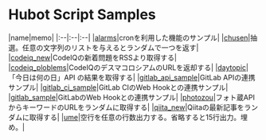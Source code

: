 # Hubot Script Samples

|name|memo|
|:--|:--|:--|
|[alarms](./alarms)|cronを利用した機能のサンプル|
|[chusen](./chusen)|抽選。任意の文字列のリストを与えるとランダムで一つを返す|
|[codeiq_new](./codeiq_new)|CodeIQの新着問題をRSSより取得する|
|[codeiq_ploblems](./codeiq_ploblems)|CodeIQのデスマコロシアムのURLを返却する|
|[daytopic](./daytopic)|「今日は何の日」API の結果を取得する|
|[gitlab_api_sample](./gitlab_api_sample)|GitLab APIの連携サンプル|
|[gitlab_ci_sample](./gitlab_ci_sample)|GitLab CIのWeb Hookとの連携サンプル|
|[gitlab_sample](./gitlab_sample)|GitLabのWeb Hookとの連携サンプル|
|[photozou](./photozou)|フォト蔵APIからキーワードのURLをランダムに取得する|
|[qiita_new](./qiita_new)|Qiitaの最新記事をランダムに取得する|
|[ume](./ume)|空行を任意の行数出力する。省略すると15行出力。埋め。|
